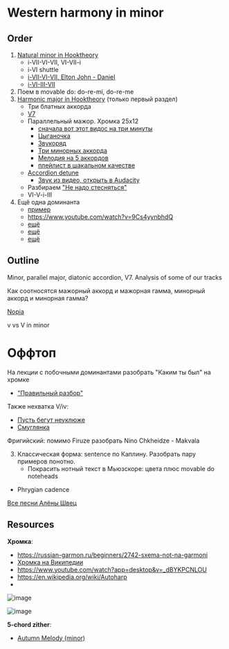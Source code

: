 # Western harmony in minor

## Order

1. [Natural minor in Hooktheory](https://book-two.hooktheory.com/section/a-new-home-base)
   - i-VII-VI-VII, VI-VII-i
   - i-VI shuttle
   - [i-VII-VI-VII, Elton John - Daniel](https://www.hooktheory.com/trends#key=C&scale=major&path=6.5.4.5)
   - [i-VI-III-VII](https://www.youtube.com/watch?v=Rfsn3au--qo)
3. Поем в movable do: do-re-mi, do-re-me
2. [Harmonic major in Hooktheory](https://book-two.hooktheory.com/section/modal-mixture-in-minor) (только первый раздел)
   - Три блатных аккорда
   - [V7](https://book-two.hooktheory.com/section/seventh-chords-extending-the-basic-chords)
   - Параллельный мажор. Хромка 25х12
      - [сначала вот этот видос на три минуты](https://www.youtube.com/watch?v=zmFHms43eCE)
      - [Цыганочка](https://www.youtube.com/watch?v=3MxegQmK1_c)
      - [Звукоряд](https://youtu.be/bcmpXYzNmUs?si=vQCgyHyE9MQjRHHP)
      - [Три минорных аккорда](https://www.youtube.com/watch?v=2gjUpyAIh9A)
      - [Мелодия на 5 аккордов](https://youtu.be/Ldo4R6owZvc?si=kD8uJKRUx5zfv8Kt&t=213)
      - [плейлист в шакальном качестве](https://www.youtube.com/playlist?list=PLcmCL8fscI389sdlSrB3Ljz8uwSf0Ljel)
   - [Accordion detune](https://www.youtube.com/watch?v=Z9VzzHaopcc)
      - [Звук из видео, открыть в Audacity](https://dl.dropbox.com/scl/fi/w9xv4sb0gj8oqtao7cntd/Accordion-Buyer-s-Guide-Comparison-of-10-Musette-De-tunings-Dry-to-Wet-Z9VzzHaopcc-192k-1694525395.mp3?rlkey=0qsew7228x9g1xlunpmsu2kgl&dl=1)
   - Разбираем ["Не надо стесняться"](https://nns.i-m-i.ru/)
   - VI-V-i-III
4. Ещё одна доминанта
   - [пример](https://dl.dropboxusercontent.com/scl/fi/0br2vcz9an5qpdufzzntl/m.mp3?rlkey=vovgskrwlc65r79my2m2kafjk&dl=0)
   - https://www.youtube.com/watch?v=9Cs4yynbhdQ
   - [ещё](https://www.youtube.com/watch?v=p7Kc35wxdAs)
   - [ещё](https://www.youtube.com/watch?v=JxHrDGKddWU)
   - [ещё](https://www.youtube.com/watch?v=e43MDRKbD0g)


## Outline

Minor, parallel major, diatonic accordion, V7. Analysis of some of our tracks

Как соотносятся мажорный аккорд и мажорная гамма, минорный аккорд и минорная гамма?

[Nopia](https://www.youtube.com/watch?v=Ivuy9QYLFVY)

v vs V in minor

# Оффтоп

На лекции с побочными доминантами разобрать "Каким ты был" на хромке
- ["Правильный разбор"](https://www.youtube.com/watch?v=pcDpHjJvaOA)

Также нехватка V/iv:
- [Пусть бегут неуклюже](https://www.youtube.com/watch?v=DKBhmD-1E6g)
- [Смуглянка](https://www.youtube.com/watch?v=h0sjqR_zH14)

Фригийский: помимо Firuze разобрать Nino Chkheidze - Makvala

3. Классическая форма: sentence по Каплину. Разобрать пару примеров понотно.
   - Покрасить нотный текст в Мьюзскоре: цвета плюс movable do noteheads

- Phrygian cadence

[Все песни Алёны Швец](https://www.youtube.com/watch?v=To7Ulep-NTI)


## Resources

**Хромка**:
- https://russian-garmon.ru/beginners/2742-sxema-not-na-garmoni
- [Хромка на Википедии](https://ru.wikipedia.org/wiki/%D0%A5%D1%80%D0%BE%D0%BC%D0%BA%D0%B0)
- https://www.youtube.com/watch?app=desktop&v=_dBYKPCNLOU
- https://en.wikipedia.org/wiki/Autoharp
- 
![image](https://github.com/vpavlenko/study-music/assets/1491908/0635b46c-c104-455a-b08f-2a84fb021b69)

![image](https://github.com/vpavlenko/study-music/assets/1491908/ca84507a-a34f-42e0-8776-8fbeda2a848c)


**5-chord zither**:
- [Autumn Melody (minor)](https://www.youtube.com/watch?v=Q2p7nir0scM)
